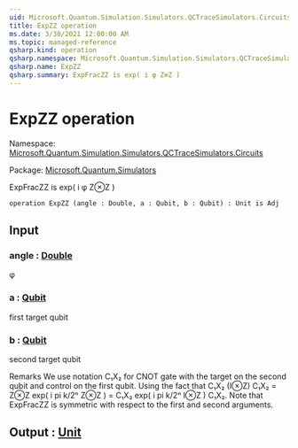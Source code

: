 ```yaml
---
uid: Microsoft.Quantum.Simulation.Simulators.QCTraceSimulators.Circuits.ExpZZ
title: ExpZZ operation
ms.date: 3/30/2021 12:00:00 AM
ms.topic: managed-reference
qsharp.kind: operation
qsharp.namespace: Microsoft.Quantum.Simulation.Simulators.QCTraceSimulators.Circuits
qsharp.name: ExpZZ
qsharp.summary: ExpFracZZ is exp( i φ Z⊗Z )
---
```


# ExpZZ operation

Namespace: [Microsoft.Quantum.Simulation.Simulators.QCTraceSimulators.Circuits](xref:Microsoft.Quantum.Simulation.Simulators.QCTraceSimulators.Circuits)

Package: [Microsoft.Quantum.Simulators](https://nuget.org/packages/Microsoft.Quantum.Simulators)


ExpFracZZ is exp( i φ Z⊗Z )

```qsharp
operation ExpZZ (angle : Double, a : Qubit, b : Qubit) : Unit is Adj
```


## Input

### angle : [Double](xref:microsoft.quantum.lang-ref.double)

φ


### a : [Qubit](xref:microsoft.quantum.lang-ref.qubit)

first target qubit


### b : [Qubit](xref:microsoft.quantum.lang-ref.qubit)

second target qubitRemarksWe use notation C₁X₂ for CNOT gate with the targeton the second qubit and control on the first qubit.Using the fact that C₁X₂ (I⊗Z) C₁X₂ = Z⊗Zexp( i pi k/2ⁿ Z⊗Z ) = C₁X₂ exp( i pi k/2ⁿ I⊗Z ) C₁X₂.Note that ExpFracZZ is symmetric with respect to the first and second arguments.



## Output : [Unit](xref:microsoft.quantum.lang-ref.unit)

